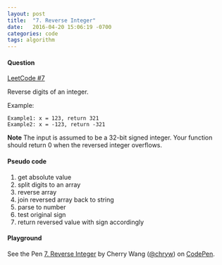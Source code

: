 ```yaml
---
layout: post
title:  "7. Reverse Integer"
date:   2016-04-20 15:06:19 -0700
categories: code
tags: algorithm
---
```


#### Question

[LeetCode #7](https://leetcode.com/problems/reverse-integer/#/description)

Reverse digits of an integer.

Example:
```
Example1: x = 123, return 321
Example2: x = -123, return -321
```
**Note**
The input is assumed to be a 32-bit signed integer. Your function should return 0 when the reversed integer overflows.

#### Pseudo code

1. get absolute value
2. split digits to an array
3. reverse array
4. join reversed array back to string
5. parse to number
6. test original sign
7. return reversed value with sign accordingly

#### Playground

<p data-height="600" data-theme-id="light" data-slug-hash="zzzwGp" data-default-tab="js,result" data-user="chryw" data-embed-version="2" data-pen-title="7. Reverse Integer" class="codepen">See the Pen <a href="https://codepen.io/chryw/pen/zzzwGp/">7. Reverse Integer</a> by Cherry Wang (<a href="https://codepen.io/chryw">@chryw</a>) on <a href="https://codepen.io">CodePen</a>.</p>
<script async src="https://production-assets.codepen.io/assets/embed/ei.js"></script>
